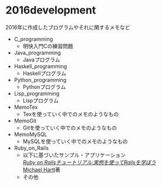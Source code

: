 # 2016development  
2016年に作成したプログラムやそれに関するメモなど

* C_programming  
	- 明快入門Cの練習問題  
* Java_programming
	- Javaプログラム
* Haskell_programming
	- Haskellプログラム
* Python_programming
	- Pythonプログラム
* Lisp_programming
	- Lispプログラム
* MemoTex
	- Texを使っていく中でのメモのようなもの
* MemoGit
	- Gitを使っていく中でのメモのようなもの
* MemoMySQL
	- MySQLを使っていく中でのメモのようなもの
* Ruby_on_Rails
	- 以下に基づいたサンプル・アプリケーション    
		[*Ruby on Railsチュートリアル:実例を使ってRailsを学ぼう*](http://railstutorial.jp/)  
		[Michael Hartl](http://www.michaelhartl.com/)著
	- その他